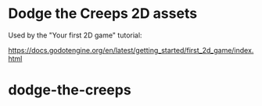 # Dodge the Creeps 2D assets

Used by the "Your first 2D game" tutorial:

https://docs.godotengine.org/en/latest/getting_started/first_2d_game/index.html
# dodge-the-creeps
